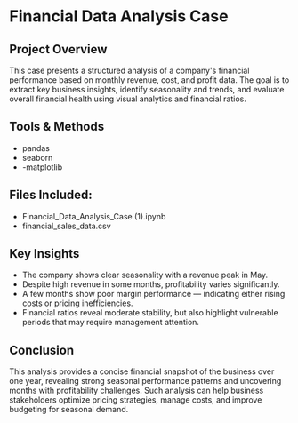 # Financial Data Analysis Case

## Project Overview
This case presents a structured analysis of a company's financial performance based on monthly revenue, cost, and profit data. The goal is to extract key business insights, identify seasonality and trends, and evaluate overall financial health using visual analytics and financial ratios.

## Tools & Methods
- pandas
- seaborn
- -matplotlib

## Files Included:
- Financial_Data_Analysis_Case (1).ipynb
- financial_sales_data.csv

  
## Key Insights
- The company shows clear seasonality with a revenue peak in May.
- Despite high revenue in some months, profitability varies significantly.
- A few months show poor margin performance — indicating either rising costs or pricing inefficiencies.
- Financial ratios reveal moderate stability, but also highlight vulnerable periods that may require management attention.

## Conclusion
This analysis provides a concise financial snapshot of the business over one year, revealing strong seasonal performance patterns and uncovering months with profitability challenges.
Such analysis can help business stakeholders optimize pricing strategies, manage costs, and improve budgeting for seasonal demand.
